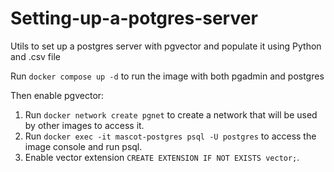 # Setting-up-a-potgres-server
Utils to set up a postgres server with pgvector and populate it using Python and .csv file

Run ```docker compose up -d``` to run the image with both pgadmin and postgres

Then enable pgvector:

1. Run ```docker network create pgnet``` to create a network that will be used by other images to access it.
2. Run ```docker exec -it mascot-postgres psql -U postgres``` to access the image console and run psql.
3. Enable vector extension ```CREATE EXTENSION IF NOT EXISTS vector;```.

